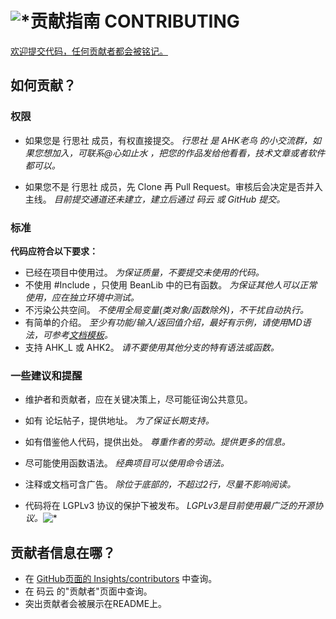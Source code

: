 # ![*](https://raw.githubusercontent.com/Oilj/GitHubPictureBed/master/AHK%E5%B0%8F%E5%9B%BE%E6%A0%87_20190105183041.png)贡献指南 CONTRIBUTING

[欢迎提交代码，任何贡献者都会被铭记。](#jumpGX)

## 如何贡献？

### 权限

- 如果您是 行思社 成员，有权直接提交。
  _行思社 是 AHK老鸟 的小交流群，如果您想加入，可联系@心如止水 ，把您的作品发给他看看，技术文章或者软件都可以。_

- 如果您不是 行思社 成员，先 Clone 再 Pull Request。审核后会决定是否并入主线。
  _目前提交通道还未建立，建立后通过 码云 或 GitHub 提交。_

### 标准

**代码应符合以下要求：**

- 已经在项目中使用过。
  _为保证质量，不要提交未使用的代码。_
- 不使用 #Include ，只使用 BeanLib 中的已有函数。
  _为保证其他人可以正常使用，应在独立环境中测试。_
- 不污染公共空间。
  _不使用全局变量(类对象/函数除外)，不干扰自动执行。_
- 有简单的介绍。
  _至少有功能/输入/返回值介绍，最好有示例，请使用MD语法，可参考[文档模板](https://www.kancloud.cn/xrvu_zen/ahk_lib/902299)。_
- 支持 AHK_L 或 AHK2。
  _请不要使用其他分支的特有语法或函数。_

### 一些建议和提醒

- 维护者和贡献者，应在关键决策上，尽可能征询公共意见。
- 如有 论坛帖子，提供地址。
  _为了保证长期支持。_
- 如有借鉴他人代码，提供出处。
  _尊重作者的劳动。提供更多的信息。_

- 尽可能使用函数语法。
  _经典项目可以使用命令语法。_

- 注释或文档可含广告。
  _除位于底部的，不超过2行，尽量不影响阅读。_
- 代码将在 LGPLv3 协议的保护下被发布。
  _LGPLv3是目前使用最广泛的开源协议。_![*](https://raw.githubusercontent.com/Oilj/GitHubPictureBed/master/LGPLv3_20190105183651.png)

## <span id="jumpGX">贡献者信息在哪？</span>
- 在 [GitHub页面的 Insights/contributors](https://github.com/Oilj/BeanLib/graphs/contributors) 中查询。
- 在 码云 的"贡献者"页面中查询。
- 突出贡献者会被展示在README上。